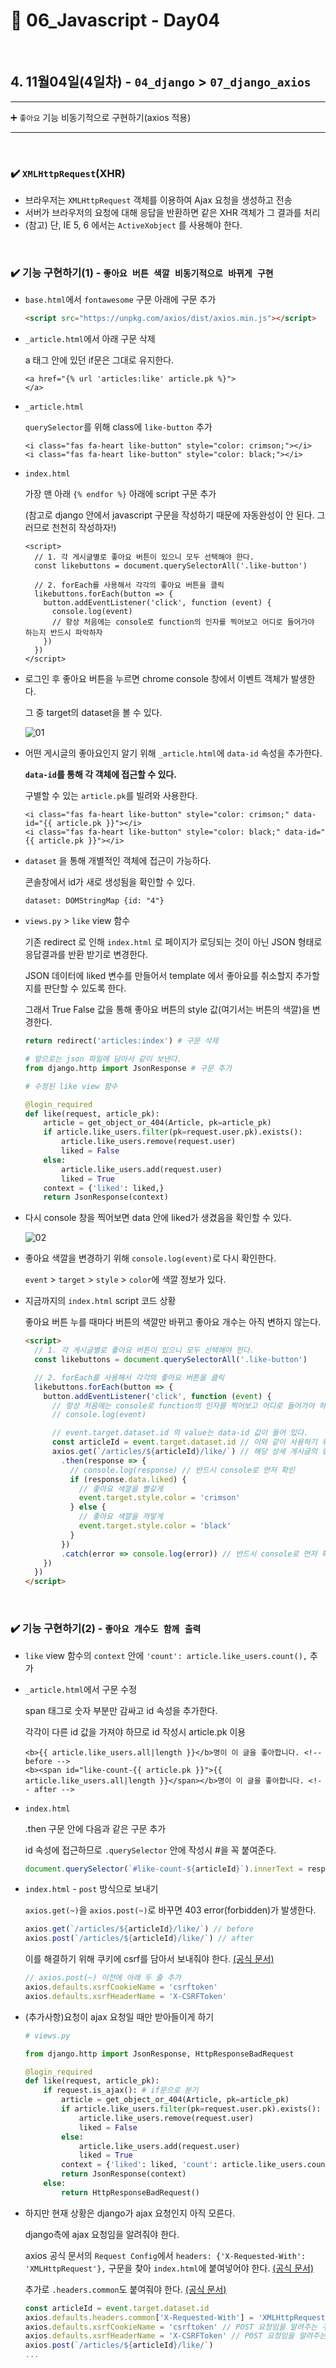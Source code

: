 # :notebook_with_decorative_cover: 06_Javascript - Day04

<br>

## 4. 11월04일(4일차) - `04_django` > `07_django_axios`

---

:heavy_plus_sign: `좋아요` 기능 비동기적으로 구현하기(axios 적용) 

---

<br>

### :heavy_check_mark: `XMLHttpRequest`(XHR)

- 브라우저는 `XMLHttpRequest` 객체를 이용하여 Ajax 요청을 생성하고 전송
- 서버가 브라우저의 요청에 대해 응답을 반환하면 같은 XHR 객체가 그 결과를 처리
- (참고) 단, IE 5, 6 에서는 `ActiveXobject` 를 사용해야 한다.

<br>

### :heavy_check_mark: 기능 구현하기(1) - `좋아요 버튼 색깔 비동기적으로 바뀌게 구현`

- `base.html`에서 `fontawesome` 구문 아래에 구문 추가

  ```html
  <script src="https://unpkg.com/axios/dist/axios.min.js"></script>
  ```

- `_article.html`에서 아래 구문 삭제

  a 태그 안에 있던 if문은 그대로 유지한다.

  ```django
  <a href="{% url 'articles:like' article.pk %}">
  </a>
  ```

- `_article.html`

  `querySelector`를 위해 class에 `like-button` 추가

  ```django
  <i class="fas fa-heart like-button" style="color: crimson;"></i>
  <i class="fas fa-heart like-button" style="color: black;"></i>
  ```

- `index.html`

  가장 맨 아래 `{% endfor %}` 아래에 script 구문 추가

  (참고로 django 안에서 javascript 구문을 작성하기 때문에 자동완성이 안 된다. 그러므로 천천히 작성하자!)

  ```django
  <script>
    // 1. 각 게시글별로 좋아요 버튼이 있으니 모두 선택해야 한다.
    const likebuttons = document.querySelectorAll('.like-button')
  
    // 2. forEach를 사용해서 각각의 좋아요 버튼을 클릭
    likebuttons.forEach(button => {
      button.addEventListener('click', function (event) {
        console.log(event)
        // 항상 처음에는 console로 function의 인자를 찍어보고 어디로 들어가야 하는지 반드시 파악하자
      })
    })
  </script>
  ```

- 로그인 후 좋아요 버튼을 누르면 chrome console 창에서 이벤트 객체가 발생한다.

  그 중 target의 dataset을 볼 수 있다.

  ![01](https://user-images.githubusercontent.com/52685250/68095729-416fde00-feef-11e9-8729-c3562268dc8f.JPG)

- 어떤 게시글의 좋아요인지 알기 위해 `_article.html`에 `data-id` 속성을 추가한다.

  <b>`data-id`를 통해 각 객체에 접근할 수 있다.</b>

  구별할 수 있는 `article.pk`를 빌려와 사용한다.

  ```django
  <i class="fas fa-heart like-button" style="color: crimson;" data-id="{{ article.pk }}"></i>
  <i class="fas fa-heart like-button" style="color: black;" data-id="{{ article.pk }}"></i>
  ```

- `dataset` 을 통해 개별적인 객체에 접근이 가능하다.

  콘솔창에서 id가 새로 생성됨을 확인할 수 있다.

  ```
  dataset: DOMStringMap {id: "4"}
  ```

- `views.py` > `like` view 함수

  기존 redirect 로 인해 `index.html` 로 페이지가 로딩되는 것이 아닌 JSON 형태로 응답결과를 반환 받기로 변경한다.

  JSON 데이터에 liked 변수를 만들어서 template 에서 좋아요를 취소할지 추가할지를 판단할 수 있도록 한다.

  그래서 True False 값을 통해 좋아요 버튼의 style 값(여기서는 버튼의 색깔)을 변경한다.

  ```python
  return redirect('articles:index') # 구문 삭제
  
  # 앞으로는 json 파일에 담아서 같이 보낸다.
  from django.http import JsonResponse # 구문 추가
  ```

  ```python
  # 수정된 like view 함수
  
  @login_required
  def like(request, article_pk):
      article = get_object_or_404(Article, pk=article_pk)
      if article.like_users.filter(pk=request.user.pk).exists():
          article.like_users.remove(request.user)
          liked = False
      else:
          article.like_users.add(request.user)
          liked = True
      context = {'liked': liked,}
      return JsonResponse(context)
  ```

- 다시 console 창을 찍어보면 data 안에 liked가 생겼음을 확인할 수 있다.

  ![02](https://user-images.githubusercontent.com/52685250/68096007-40d84700-fef1-11e9-9c85-1646ba3bce05.JPG)

- 좋아요 색깔을 변경하기 위해 `console.log(event)`로 다시 확인한다.

  `event` > `target` > `style` > `color`에 색깔 정보가 있다.

- 지금까지의 `index.html` script 코드 상황

  좋아요 버튼 누를 때마다 버튼의 색깔만 바뀌고 좋아요 개수는 아직 변하지 않는다.

  ```html
  <script>
    // 1. 각 게시글별로 좋아요 버튼이 있으니 모두 선택해야 한다.
    const likebuttons = document.querySelectorAll('.like-button')
  
    // 2. forEach를 사용해서 각각의 좋아요 버튼을 클릭
    likebuttons.forEach(button => {
      button.addEventListener('click', function (event) {
        // 항상 처음에는 console로 function의 인자를 찍어보고 어디로 들어가야 하는지 반드시 파악하자
        // console.log(event)
  
        // event.target.dataset.id 의 value는 data-id 값이 들어 있다.
        const articleId = event.target.dataset.id // 이와 같이 사용하기 위해 console로 찍어서 경로를 확인해야 한다!
        axios.get(`/articles/${articleId}/like/`) // 해당 상세 게시글의 좋아요 요청을 보낸다.(url주소는 urls.py 참고)
          .then(response => {
            // console.log(response) // 반드시 console로 먼저 확인
            if (response.data.liked) {
              // 좋아요 색깔을 빨갛게
              event.target.style.color = 'crimson'
            } else {
              // 좋아요 색깔을 까맣게
              event.target.style.color = 'black'
            }
          })
          .catch(error => console.log(error)) // 반드시 console로 먼저 확인)
      })
    })
  </script>
  ```

<br>

### :heavy_check_mark: 기능 구현하기(2) - `좋아요 개수도 함께 출력` 

- `like` view 함수의 `context` 안에 `'count': article.like_users.count(),` 추가

- `_article.html`에서 구문 수정

  span 태그로 숫자 부분만 감싸고 id 속성을 추가한다.

  각각이 다른 id 값을 가져야 하므로 id 작성시 article.pk 이용

  ```django
  <b>{{ article.like_users.all|length }}</b>명이 이 글을 좋아합니다. <!-- before -->
  <b><span id="like-count-{{ article.pk }}">{{ article.like_users.all|length }}</span></b>명이 이 글을 좋아합니다. <!-- after -->
  ```

- `index.html`

  .then 구문 안에 다음과 같은 구문 추가

  id 속성에 접근하므로 `.querySelector` 안에 작성시 #을 꼭 붙여준다.

  ```javascript
  document.querySelector(`#like-count-${articleId}`).innerText = response.data.count
  ```

- `index.html` - `post` 방식으로 보내기

  `axios.get(~)`을 `axios.post(~)`로 바꾸면 403 error(forbidden)가 발생한다.

  ```javascript
  axios.get(`/articles/${articleId}/like/`) // before
  axios.post(`/articles/${articleId}/like/`) // after
  ```

  이를 해결하기 위해 쿠키에 csrf를 담아서 보내줘야 한다. <a href="https://docs.djangoproject.com/en/2.2/ref/csrf/#setting-the-token-on-the-ajax-request" target="_blank">(공식 문서)</a>

  ```javascript
  // axios.post(~) 이전에 아래 두 줄 추가
  axios.defaults.xsrfCookieName = 'csrftoken'
  axios.defaults.xsrfHeaderName = 'X-CSRFToken'
  ```

- (추가사항)요청이 ajax 요청일 때만 받아들이게 하기

  ```python
  # views.py
  
  from django.http import JsonResponse, HttpResponseBadRequest
  
  @login_required
  def like(request, article_pk):
      if request.is_ajax(): # if문으로 분기
          article = get_object_or_404(Article, pk=article_pk)
          if article.like_users.filter(pk=request.user.pk).exists():
              article.like_users.remove(request.user)
              liked = False
          else:
              article.like_users.add(request.user)
              liked = True
          context = {'liked': liked, 'count': article.like_users.count(),}
          return JsonResponse(context)
      else:
          return HttpResponseBadRequest()
  ```

- 하지만 현재 상황은 django가 ajax 요청인지 아직 모른다.

  django측에 ajax 요청임을 알려줘야 한다.

  axios 공식 문서의 `Request Config`에서 `headers: {'X-Requested-With': 'XMLHttpRequest'},` 구문을 찾아 `index.html`에 붙여넣어야 한다. <a href="https://github.com/axios/axios#request-config" target="_blank">(공식 문서)</a>

  추가로 `.headers.common`도 붙여줘야 한다. <a href="https://github.com/axios/axios#global-axios-defaults" target="_blank">(공식 문서)</a>

  ```javascript
  const articleId = event.target.dataset.id
  axios.defaults.headers.common['X-Requested-With'] = 'XMLHttpRequest' // ajax 요청임을 알려주는 구문 (이거 추가)
  axios.defaults.xsrfCookieName = 'csrftoken' // POST 요청임을 알려주는 구문1 (이거 추가)
  axios.defaults.xsrfHeaderName = 'X-CSRFToken' // POST 요청임을 알려주는 구문2 (이거 추가)
  axios.post(`/articles/${articleId}/like/`)
  ...
  ```

